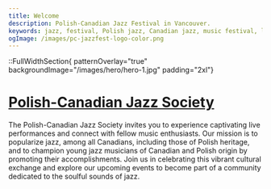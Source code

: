 ```yaml
---
title: Welcome
description: Polish-Canadian Jazz Festival in Vancouver.
keywords: jazz, festival, Polish jazz, Canadian jazz, music festival, live music, Vancouver jazz, Polish culture
ogImage: /images/pc-jazzfest-logo-color.png
---
```


::FullWidthSection{ patternOverlay="true" backgroundImage="/images/hero/hero-1.jpg" padding="2xl"}

# [<span class="text-5xl text-primary-50">Polish-Canadian Jazz Society</span>](aboutus)

The Polish-Canadian Jazz Society invites you to experience captivating live performances and connect with fellow music enthusiasts. Our mission is to popularize jazz, among all Canadians, including those of Polish heritage, and to champion young jazz musicians of Canadian and Polish origin by promoting their accomplishments. Join us in celebrating this vibrant cultural exchange and explore our upcoming events to become part of a community dedicated to the soulful sounds of jazz.
<br></br>

<!-- ::ProseButtonGroup
::ProseButton{to="/events" variant="secondary" size="xl"}
Explore Events
:: -->

<!-- Membership -->

<!--  -->
